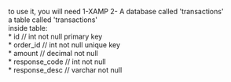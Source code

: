 to use it, you will need 
1-XAMP
2- A database called 'transactions'<br>
    a table called 'transactions'<br>
        inside table:<br>
            * id // int not null primary key<br>
            * order_id // int not null unique key<br>
            * amount // decimal not null<br>
            * response_code // int not null<br>
            * response_desc // varchar not null<br>

